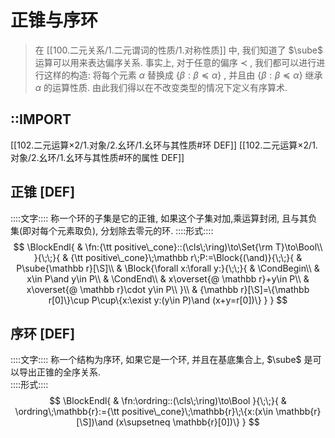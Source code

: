 # 正锥与序环
> 在 [[100.二元关系/1.二元谓词的性质/1.对称性质]] 中, 我们知道了 $\sube$ 运算可以用来表达偏序关系. 
> 事实上, 对于任意的偏序 $\prec$  , 我们都可以进行进行这样的构造: 将每个元素 $\alpha$ 替换成 $\{\beta:\beta\preceq \alpha\}$ , 并且由 $\{\beta:\beta\preceq\alpha\}$ 继承 $\alpha$ 的运算性质. 
> 由此我们得以在不改变类型的情况下定义有序算术. 
## ::IMPORT
[[102.二元运算×2/1.对象/2.幺环/1.幺环与其性质#环 DEF]]
[[102.二元运算×2/1.对象/2.幺环/1.幺环与其性质#环的属性 DEF]]

## 正锥 [DEF]
::::文字::::
称一个环的子集是它的正锥, 如果这个子集对加,乘运算封闭, 且与其负集(即对每个元素取负), 分划除去零元的环. 
::::形式::::
$$
\BlockEndl{
    & \fn:{\tt positive\_cone}::(\cls\;\ring)\to\Set{\rm T}\to\Bool\\
}{\;\;}{
    & {\tt positive\_cone}\;\mathbb r\;P:=\Block{(\and)}{\;\;}{
        & P\sube{\mathbb r}[\S]\\
        & \Block{\forall x:\forall y:}{\;\;}{
            & \CondBegin\\
            & x\in P\and y\in P\\
            & \CondEnd\\
            & x\overset{@ \mathbb r}+y\in P\\
            & x\overset{@ \mathbb r}\cdot y\in P\\
        }\\
        & {\mathbb r}[\S]=\{\mathbb r[0]\}\cup P\cup\{x:\exist y:(y\in P)\and (x+y=r[0])\}
    }
}
$$

## 序环 [DEF]
::::文字::::
称一个结构为序环, 如果它是一个环, 并且在基底集合上, $\sube$ 是可以导出正锥的全序关系.  
::::形式::::
$$
\BlockEndl{
    & \fn:\ordring::(\cls\;\ring)\to\Bool
}{\;\;}{
    & \ordring\;\mathbb{r}:={\tt positive\_cone}\;\mathbb{r}\;\{x:(x\in \mathbb{r}[\S])\and (x\supsetneq \mathbb{r}[0])\}
}
$$

